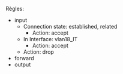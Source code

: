 Règles:
- input
	- Connection state: established, related
		- Action: accept 
	- In Interface: vlan18_IT
		- Action: accept
	- Action: drop
- forward
- output